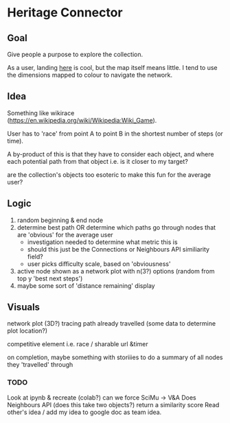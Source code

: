 # Heritage Connector

## Goal
Give people a purpose to explore the collection.

As a user, landing [here](https://thesciencemuseum.github.io/heritage-connector-demos/3_visualisation/index.html#) is cool, but the map itself means little. I tend to use the dimensions mapped to colour to navigate the network.

## Idea
Something like wikirace (https://en.wikipedia.org/wiki/Wikipedia:Wiki_Game).

User has to 'race' from point A to point B in the shortest number of steps (or time).

A by-product of this is that they have to consider each object, and where each potential path from that object i.e. is it closer to my target?

are the collection's objects too esoteric to make this fun for the average user?

## Logic
1. random beginning & end node
1. determine best path OR determine which paths go through nodes that are 'obvious' for the average user
    * investigation needed to determine what metric this is
    * should this just be the Connections or Neighbours API similiarity field?
    * user picks difficulty scale, based on 'obviousness'
1. active node shown as a network plot with n(3?) options (random from top y 'best next steps')
1. maybe some sort of 'distance remaining' display

## Visuals
network plot (3D?) tracing path already travelled (some data to determine plot location?)

competitive element i.e. race / sharable url &timer

on completion, maybe something with storiiies to do a summary of all nodes they 'travelled' through

### TODO
Look at ipynb & recreate (colab?)
    can we force SciMu -> V&A
Does Neighbours API (does this take two objects?) return a similarity score
Read  other's  idea / add my idea to google doc as team idea.